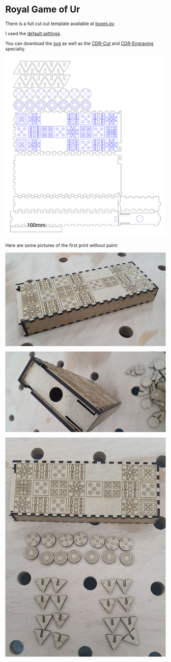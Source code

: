 # Royal Game of Ur

There is a full cut out template available at [boxes.py](https://festi.info/boxes.py/RoyalGame?language=en)

I used the [default settings](https://festi.info/boxes.py/RoyalGame?FingerJoint_angle=90.0&FingerJoint_style=rectangular&FingerJoint_surroundingspaces=2.0&FingerJoint_edge_width=1.0&FingerJoint_finger=2.0&FingerJoint_play=0.0&FingerJoint_space=2.0&FingerJoint_width=1.0&x=200&thickness=3.0&format=svg&tabs=0.0&debug=0&labels=0&labels=1&reference=100&burn=0.1&render=0).

You can download the [svg](_royal-game.svg) as well as the [CDR-Cut](_royal-game-cut.cdr) and [CDR-Engraving](_royal-game-raster.cdr) specialty.

![royal-game](_royal-game.svg)

Here are some pictures of the first print without paint:

![royal-game-result](_royal-game-result1.jpg)

![royal-game-result](_royal-game-result2.jpg)

![royal-game-result](_royal-game-result3.jpg)
